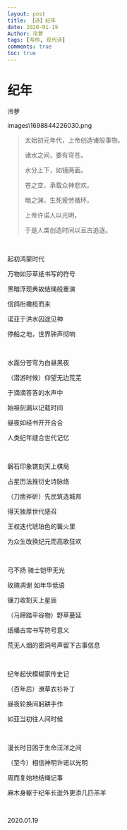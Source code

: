 ```yaml
---
layout: post
title: 【诗】纪年
date: 2020-01-19
Author: 泠萝 
tags: [写作, 现代诗]
comments: true
toc: true
---
```

# 纪年

泠萝

images\1698844226030.png

> 太始初元年代，上帝创造诸般事物。
>
> 诸水之间，要有穹苍。
>
> 水分上下，如镜两面。
>
> 苍之空，承载众神悲欢。
>
> 暗之渊，生死疲劳循环。
>
> 上帝许诺人以光明，
>
> 于是人类创造时间以亘古追逐。

<br/>

起初鸿蒙时代

万物如莎草纸书写的符号

黑暗浮现典故结绳般重演

信鸽衔橄榄而来

诺亚于洪水囚途见神

停船之地，世界钟声彻响

<br/>

水面分苍穹为白昼黑夜

（潜游时候）仰望无边荒芜

于滴滴答答的水声中

始祖刻漏以记载时间

昼夜如经书开开合合

人类纪年缝合世代记忆

<br/>

磐石印象镌刻天上棋局

占星历法推衍史诗脉络

（刀凿斧斫）先民筑造城邦

得天独厚世代感召

王权迭代琥珀色的篝火里

为众生改换纪元而高歌狂欢

<br/>

弓不扬 骑士铠甲无光

玫瑰凋谢 如年华低语

镰刀收割天上星辰

（马蹄踏平谷物）野草蔓延

纸幡古帘书写符号意义

荒无人烟的密洞号声留下古事信息

<br/>

纪年起伏模糊家传史记

（百年后）潦草衣衫补丁

昼夜轮换间躬耕手作

如亚当初往人间时候

<br/>

漫长时日困于生命汪洋之间

（至今）相信神明许诺以光明

周而复始地结绳记事

麻木身躯于纪年长逝外更添几匹羔羊

<br/>

2020.01.19
